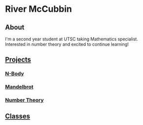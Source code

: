 # River McCubbin

## About
I'm a second year student at UTSC taking Mathematics specialist. Interested in number theory and excited to continue learning!

## [Projects](pages/projects-page.md)

### [N-Body](https://github.com/kipawaa/N-Body)

### [Mandelbrot](https://github.com/kipawaa/Mandelbrot)

### [Number Theory](https://github.com/kipawaa/Little-Projects/tree/master/Python/Fun%20With%20Numbers)

## [Classes](pages/classes-page.md)
